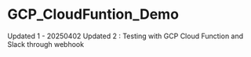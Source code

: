 # GCP_CloudFuntion_Demo

Updated 1 - 20250402
Updated 2 : Testing with GCP Cloud Function and Slack through webhook
